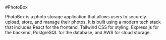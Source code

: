 #PhotoBox

PhotoBox is a photo storage application that allows users to securely upload, store, and manage their photos. It is built using a modern tech stack that includes React for the frontend, Tailwind CSS for styling, Express.js for the backend, PostgreSQL for the database, and AWS for cloud storage.
